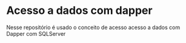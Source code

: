 # Acesso a dados com dapper

Nesse repositório é usado o conceito de acesso acesso a dados com Dapper com SQLServer
